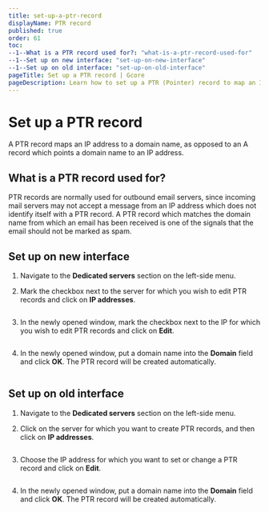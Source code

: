 ```yaml
---
title: set-up-a-ptr-record
displayName: PTR record
published: true
order: 61
toc:
--1--What is a PTR record used for?: "what-is-a-ptr-record-used-for"
--1--Set up on new interface: "set-up-on-new-interface"
--1--Set up on old interface: "set-up-on-old-interface"
pageTitle: Set up a PTR record | Gcore
pageDescription: Learn how to set up a PTR (Pointer) record to map an IP address to a domain name effectively.
---
```

# Set up a PTR record

A PTR record maps an IP address to a domain name, as opposed to an A record which points a domain name to an IP address.

## What is a PTR record used for?

PTR records are normally used for outbound email servers, since incoming mail servers may not accept a message from an IP address which does not identify itself with a PTR record. A PTR record which matches the domain name from which an email has been received is one of the signals that the email should not be marked as spam.

## Set up on new interface

1. Navigate to the **Dedicated servers** section on the left-side menu.

2. Mark the checkbox next to the server for which you wish to edit PTR records and click on **IP addresses**.

<img src="https://assets.gcore.pro/docs/hosting/virtual-servers/manage/set-up-a-ptr-record/1-id-ip-address-new.png" alt="">

3. In the newly opened window, mark the checkbox next to the IP for which you wish to edit PTR records and click on **Edit**.

<img src="https://assets.gcore.pro/docs/hosting/virtual-servers/manage/set-up-a-ptr-record/2-ip-address-edit-new.png" alt="">

4. In the newly opened window, put a domain name into the **Domain** field and click **OK**. The PTR record will be created automatically.

<img src="https://assets.gcore.pro/docs/hosting/virtual-servers/manage/set-up-a-ptr-record/3-domain-new.png" alt="">

## Set up on old interface

1. Navigate to the **Dedicated servers** section on the left-side menu.

2. Click on the server for which you want to create PTR records, and then click on **IP addresses**.

<img src="https://assets.gcore.pro/docs/hosting/virtual-servers/manage/set-up-a-ptr-record/4-ip-addressess-old.png" alt="">

3. Choose the IP address for which you want to set or change a PTR record and click on **Edit**.

<img src="https://assets.gcore.pro/docs/hosting/virtual-servers/manage/set-up-a-ptr-record/5-edit-old.png" alt="">

4. In the newly opened window, put a domain name into the **Domain** field and click **OK**. The PTR record will be created automatically.

<img src="https://assets.gcore.pro/docs/hosting/virtual-servers/manage/set-up-a-ptr-record/6-domain-old.png" alt="">
